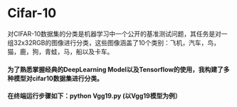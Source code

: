 # Cifar-10
对CIFAR-10数据集的分类是机器学习中一个公开的基准测试问题，其任务是对一组32x32RGB的图像进行分类，这些图像涵盖了10个类别：飞机，汽车，鸟，猫，鹿，狗，青蛙，马，船以及卡车。

#### 为了熟悉掌握经典的DeepLearning Model以及Tensorflow的使用，我构建了多种模型对cifar10数据集进行分类。<br>
#### 在终端运行步骤如下：python Vgg19.py (以Vgg19模型为例）

